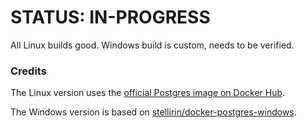 # STATUS: IN-PROGRESS

All Linux builds good. Windows build is custom, needs to be verified.

### Credits

The Linux version uses the [official Postgres image on Docker Hub](https://hub.docker.com/_/postgres?tab=description).

The Windows version is based on [stellirin/docker-postgres-windows](https://github.com/stellirin/docker-postgres-windows).